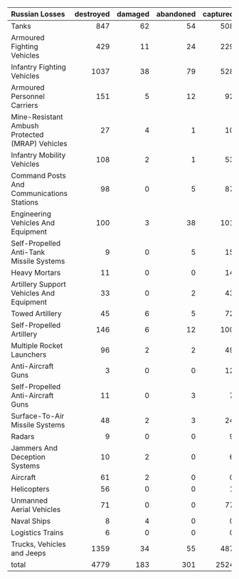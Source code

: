 | Russian Losses                                   |   destroyed |   damaged |   abandoned |   captured |   total |
|:-------------------------------------------------|------------:|----------:|------------:|-----------:|--------:|
| Tanks                                            |         847 |        62 |          54 |        508 |    1471 |
| Armoured Fighting Vehicles                       |         429 |        11 |          24 |        229 |     693 |
| Infantry Fighting Vehicles                       |        1037 |        38 |          79 |        528 |    1682 |
| Armoured Personnel Carriers                      |         151 |         5 |          12 |         92 |     260 |
| Mine-Resistant Ambush Protected  (MRAP) Vehicles |          27 |         4 |           1 |         10 |      42 |
| Infantry Mobility Vehicles                       |         108 |         2 |           1 |         53 |     164 |
| Command Posts And Communications Stations        |          98 |         0 |           5 |         87 |     190 |
| Engineering Vehicles And Equipment               |         100 |         3 |          38 |        101 |     242 |
| Self-Propelled Anti-Tank Missile Systems         |           9 |         0 |           5 |         15 |      29 |
| Heavy Mortars                                    |          11 |         0 |           0 |         14 |      25 |
| Artillery Support Vehicles And Equipment         |          33 |         0 |           2 |         43 |      78 |
| Towed Artillery                                  |          45 |         6 |           5 |         72 |     128 |
| Self-Propelled Artillery                         |         146 |         6 |          12 |        100 |     264 |
| Multiple Rocket Launchers                        |          96 |         2 |           2 |         49 |     149 |
| Anti-Aircraft Guns                               |           3 |         0 |           0 |         12 |      15 |
| Self-Propelled Anti-Aircraft Guns                |          11 |         0 |           3 |          7 |      21 |
| Surface-To-Air Missile Systems                   |          48 |         2 |           3 |         24 |      77 |
| Radars                                           |           9 |         0 |           0 |          9 |      18 |
| Jammers And Deception Systems                    |          10 |         2 |           0 |          6 |      18 |
| Aircraft                                         |          61 |         2 |           0 |          0 |      63 |
| Helicopters                                      |          56 |         0 |           0 |          1 |      57 |
| Unmanned Aerial Vehicles                         |          71 |         0 |           0 |         77 |     148 |
| Naval Ships                                      |           8 |         4 |           0 |          0 |      12 |
| Logistics Trains                                 |           6 |         0 |           0 |          0 |       6 |
| Trucks, Vehicles and Jeeps                       |        1359 |        34 |          55 |        487 |    1935 |
| total                                            |        4779 |       183 |         301 |       2524 |    7787 |